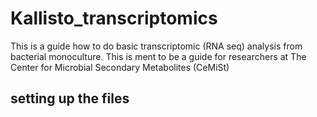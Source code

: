 # Kallisto_transcriptomics
This is a guide how to do basic transcriptomic (RNA seq) analysis from bacterial monoculture. This is ment to be a guide for researchers at The Center for Microbial Secondary Metabolites (CeMiSt)  

## setting up the files
